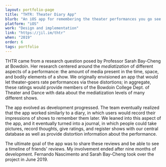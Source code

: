 ```yaml
---
layout: portfolio-page
title: "THTR: Theater Diary App"
blurb: "An iOS app for remembering the theater performances you go see. Lets you write reviews, give ratings, take pictures and more."
platform: "iOS"
work: "Design and implementation"
link: "https://jil.im/thtr"
when: "2019"
order: 6
tags: portfolio
---
```


THTR came from a research question posed by Professor Sarah Bay-Cheng at Bowdoin. Her research centered around the _mediatization_ of different aspects of a performance: the amount of media present in the time, space, and bodily elements of a show. We originally envisioned an app that would let theater-goers rate performances via these distortions; in aggregate, these ratings would provide members of the Bowdoin College Dept. of Theater and Dance with data about the mediatization levels of many different shows.

<!-- <img src="/img/portfolio/thtr/thtr-promo-1.png" class="portfolio-image"> -->

The app evolved as development progressed. The team eventually realized that the app worked similarly to a diary, in which users would record their impressions of shows to remember them later. We leaned into this aspect of the app, and it eventually turned into a journal, in which people could take pictures, record thoughts, give ratings, and register shows with our central database as well as provide distortion information about the performance.

<!-- <img src="/img/portfolio/thtr/thtr-promo-2.png" class="portfolio-image"> -->

The ultimate goal of the app was to share these reviews and be able to see a timeline of friends' reviews. My involvement ended after nine months of development. Fernando Nascimento and Sarah Bay-Cheng took over the project in June 2019.